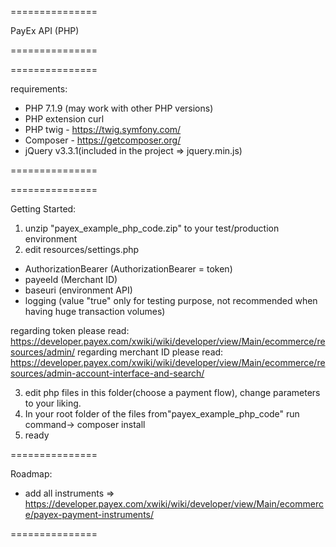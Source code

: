 ===============

PayEx API (PHP)

===============

===============

requirements:
* PHP 7.1.9 (may work with other PHP versions)
* PHP extension curl
* PHP twig - https://twig.symfony.com/
* Composer - https://getcomposer.org/
* jQuery v3.3.1(included in the project => jquery.min.js)

===============

===============

Getting Started:
1. unzip "payex_example_php_code.zip" to your test/production environment
2. edit resources/settings.php
 - AuthorizationBearer (AuthorizationBearer = token)
 - payeeId (Merchant ID)
 - baseuri (environment API)
 - logging (value "true" only for testing purpose, not recommended when having huge transaction volumes)

regarding token please read: https://developer.payex.com/xwiki/wiki/developer/view/Main/ecommerce/resources/admin/
regarding merchant ID please read: https://developer.payex.com/xwiki/wiki/developer/view/Main/ecommerce/resources/admin-account-interface-and-search/

3. edit php files in this folder(choose a payment flow), change parameters to your liking.
4. In your root folder of the files from"payex_example_php_code" run command-> composer install
5. ready

===============

Roadmap:
* add all instruments => https://developer.payex.com/xwiki/wiki/developer/view/Main/ecommerce/payex-payment-instruments/

===============
